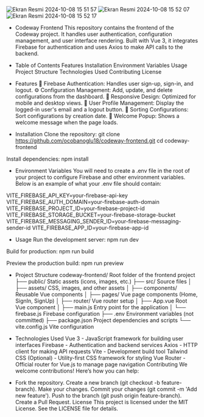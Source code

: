 
![Ekran Resmi 2024-10-08 15 51 57](https://github.com/user-attachments/assets/0434ac92-87fa-4c93-836d-2939c9e8ee10)
![Ekran Resmi 2024-10-08 15 52 07](https://github.com/user-attachments/assets/8e9389e0-fa2d-4aad-a5fc-d657018b8356)
![Ekran Resmi 2024-10-08 15 52 17](https://github.com/user-attachments/assets/34e53968-df1f-497f-96d4-76c00c2811eb)

* Codeway Frontend
This repository contains the frontend of the Codeway project. It handles user authentication, configuration management, and user interface rendering. Built with Vue 3, it integrates Firebase for authentication and uses Axios to make API calls to the backend.

* Table of Contents
Features
Installation
Environment Variables
Usage
Project Structure
Technologies Used
Contributing
License

* Features
🔑 Firebase Authentication: Handles user sign-up, sign-in, and logout.
⚙️ Configuration Management: Add, update, and delete configurations from the dashboard.
📱 Responsive Design: Optimized for mobile and desktop views.
👤 User Profile Management: Display the logged-in user's email and a logout button.
📅 Sorting Configurations: Sort configurations by creation date.
🎉 Welcome Popup: Shows a welcome message when the page loads.

* Installation
Clone the repository:
git clone https://github.com/ocobanoglu18/codeway-frontend.git
cd codeway-frontend

Install dependencies:
npm install


* Environment Variables
You will need to create a .env file in the root of your project to configure Firebase and other environment variables. Below is an example of what your .env file should contain:

VITE_FIREBASE_API_KEY=your-firebase-api-key
VITE_FIREBASE_AUTH_DOMAIN=your-firebase-auth-domain
VITE_FIREBASE_PROJECT_ID=your-firebase-project-id
VITE_FIREBASE_STORAGE_BUCKET=your-firebase-storage-bucket
VITE_FIREBASE_MESSAGING_SENDER_ID=your-firebase-messaging-sender-id
VITE_FIREBASE_APP_ID=your-firebase-app-id

* Usage
Run the development server:
npm run dev

Build for production:
npm run build

Preview the production build:
npm run preview

* Project Structure
codeway-frontend/	Root folder of the frontend project
├── public/	Static assets (icons, images, etc.)
├── src/	Source files
│ ├── assets/	CSS, images, and other assets
│ ├── components/	Reusable Vue components
│ ├── pages/	Vue page components (Home, SignIn, SignUp)
│ ├── router/	Vue router setup
│ ├── App.vue	Root Vue component
│ ├── main.js	Entry point for the application
│ └── firebase.js	Firebase configuration
├── .env	Environment variables (not committed)
├── package.json	Project dependencies and scripts
└── vite.config.js	Vite configuration


* Technologies Used
Vue 3 - JavaScript framework for building user interfaces
Firebase - Authentication and backend services
Axios - HTTP client for making API requests
Vite - Development build tool
Tailwind CSS (Optional) - Utility-first CSS framework for styling
Vue Router - Official router for Vue.js to manage page navigation
Contributing
We welcome contributions! Here’s how you can help:

* Fork the repository.
Create a new branch (git checkout -b feature-branch).
Make your changes.
Commit your changes (git commit -m 'Add new feature').
Push to the branch (git push origin feature-branch).
Create a Pull Request.
License
This project is licensed under the MIT License. See the LICENSE file for details.



